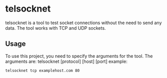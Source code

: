 # telsocknet

telsocknet is a tool to test socket connections without the need to send any data. The tool works with TCP and UDP sockets.

## Usage

To use this project, you need to specify the arguments for the tool. The arguments are:
telsocknet [protocol] [host] [port]
example:
```bash
telsocknet tcp examplehost.com 80
```
